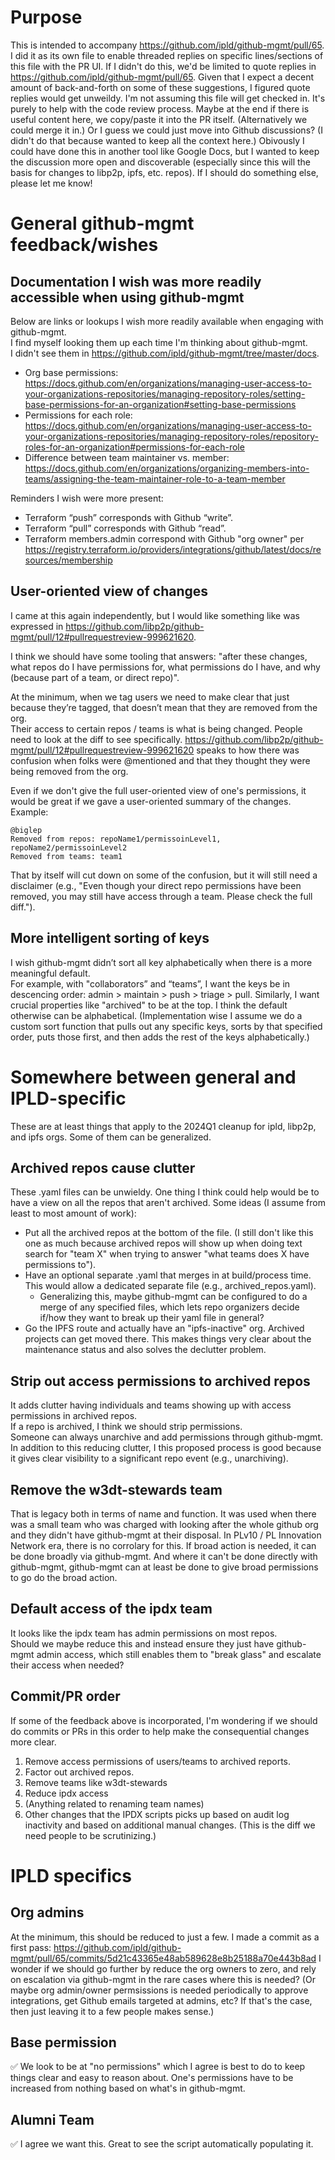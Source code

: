 # Purpose
This is intended to accompany https://github.com/ipld/github-mgmt/pull/65.
I did it as its own file to enable threaded replies on specific lines/sections of this file with the PR UI.
If I didn't do this, we'd be limited to quote replies in https://github.com/ipld/github-mgmt/pull/65.
Given that I expect a decent amount of back-and-forth on some of these suggestions, I figured quote replies would get unweildy.
I'm not assuming this file will get checked in.  It's purely to help with the code review process.
Maybe at the end if there is useful content here, we copy/paste it into the PR itself.  (Alternatively we could merge it in.)
Or I guess we could just move into Github discussions?  (I didn't do that because wanted to keep all the context here.)
Obivously I could have done this in another tool like Google Docs, but I wanted to keep the discussion more open and discoverable (especially since this will the basis for changes to libp2p, ipfs, etc. repos).
If I should do something else, please let me know!

# General github-mgmt feedback/wishes
## Documentation I wish was more readily accessible when using github-mgmt
Below are links or lookups I wish more readily available when engaging with github-mgmt.  
I find myself looking them up each time I'm thinking about github-mgmt.  
I didn't see them in https://github.com/ipld/github-mgmt/tree/master/docs.  

* Org base permissions: https://docs.github.com/en/organizations/managing-user-access-to-your-organizations-repositories/managing-repository-roles/setting-base-permissions-for-an-organization#setting-base-permissions
* Permissions for each role: https://docs.github.com/en/organizations/managing-user-access-to-your-organizations-repositories/managing-repository-roles/repository-roles-for-an-organization#permissions-for-each-role 
* Difference between team maintainer vs. member: https://docs.github.com/en/organizations/organizing-members-into-teams/assigning-the-team-maintainer-role-to-a-team-member

Reminders I wish were more present:
* Terraform “push” corresponds with Github “write”.
* Terraform “pull” corresponds with Github “read”.
* Terraform members.admin correspond with Github "org owner" per https://registry.terraform.io/providers/integrations/github/latest/docs/resources/membership

## User-oriented view of changes
I came at this again independently, but I would like something like was expressed in https://github.com/libp2p/github-mgmt/pull/12#pullrequestreview-999621620.

I think we should have some tooling that answers: "after these changes, what repos do I have permissions for, what permissions do I have, and why (because part of a team, or direct repo)".

At the minimum, when we tag users we need to make clear that just because they’re tagged, that doesn’t mean that they are removed from the org.  
Their access to certain repos / teams is what is being changed.  People need to look at the diff to see specifically.
https://github.com/libp2p/github-mgmt/pull/12#pullrequestreview-999621620 speaks to how there was confusion when folks were @mentioned and that they thought they were being removed from the org.

Even if we don't give the full user-oriented view of one's permissions, it would be great if we gave a user-oriented summary of the changes.  Example:

```
@biglep
Removed from repos: repoName1/permissoinLevel1, repoName2/permissoinLevel2
Removed from teams: team1
```

That by itself will cut down on some of the confusion, but it will still need a disclaimer (e.g., "Even though your direct repo permissions have been removed, you may still have access through a team.  Please check the full diff.").

## More intelligent sorting of keys
I wish github-mgmt didn’t sort all key alphabetically when there is a more meaningful default.  
For example, with "collaborators” and “teams”, I want the keys be in descencing order: admin > maintain > push > triage > pull.
Similarly, I want crucial properties like "archived" to be at the top.
I think the default otherwise can be alphabetical.
(Implementation wise I assume we do a custom sort function that pulls out any specific keys, sorts by that specified order, puts those first, and then adds the rest of the keys alphabetically.)

# Somewhere between general and IPLD-specific
These are at least things that apply to the 2024Q1 cleanup for ipld, libp2p, and ipfs orgs. Some of them can be generalized.

## Archived repos cause clutter
These .yaml files can be unwieldy.  One thing I think could help would be to have a view on all the repos that aren't archived.  Some ideas (I assume from least to most amount of work):
* Put all the archived repos at the bottom of the file.  (I still don't like this one as much because archived repos will show up when doing text search for "team X" when trying to answer "what teams does X have permissions to").
* Have an optional separate .yaml that merges in at build/process time.  This would allow a dedicated separate file (e.g., archived_repos.yaml).
  * Generalizing this, maybe github-mgmt can be configured to do a merge of any specified files, which lets repo organizers decide if/how they want to break up their yaml file in general?
* Go the IPFS route and actually have an "ipfs-inactive" org.  Archived projects can get moved there.  This makes things very clear about the maintenance status and also solves the declutter problem. 

## Strip out access permissions to archived repos
It adds clutter having individuals and teams showing up with access permissions in archived repos.  
If a repo is archived, I think we should strip permissions.  
Someone can always unarchive and add permissions through github-mgmt.  
In addition to this reducing clutter, I this proposed process is good because it gives clear visibility to a significant repo event (e.g., unarchiving).

## Remove the w3dt-stewards team
That is legacy both in terms of name and function.
It was used when there was a small team who was charged with looking after the whole github org and they didn't have github-mgmt at their disposal.
In PLv10 / PL Innovation Network era, there is no corrolary for this.
If broad action is needed, it can be done broadly via github-mgmt.  And where it can't be done directly with github-mgmt, github-mgmt can at least be done to give broad permissions to go do the broad action.

## Default access of the ipdx team
It looks like the ipdx team has admin permissions on most repos.   
Should we maybe reduce this and instead ensure they just have github-mgmt admin access, which still enables them to "break glass" and escalate their access when needed?

## Commit/PR order
If some of the feedback above is incorporated, I'm wondering if we should do commits or PRs in this order to help make the consequential changes more clear.
1. Remove access permissions of users/teams to archived reports.
2. Factor out archived repos.
3. Remove teams like w3dt-stewards
4. Reduce ipdx access
5. (Anything related to renaming team names)
6. Other changes that the IPDX scripts picks up based on audit log inactivity and based on additional manual changes.  (This is the diff we need people to be scrutinizing.)

# IPLD specifics
## Org admins
At the minimum, this should be reduced to just a few.  I made a commit as a first pass: https://github.com/ipld/github-mgmt/pull/65/commits/5d21c43365e48ab589628e8b25188a70e443b8ad
I wonder if we should go further by reduce the org owners to zero, and rely on escalation via github-mgmt in the rare cases where this is needed?
(Or maybe org admin/owner permsissions is needed periodically to approve integrations, get Github emails targeted at admins, etc?  If that's the case, then just leaving it to a few people makes sense.)

## Base permission
✅ We look to be at "no permissions" which I agree is best to do to keep things clear and easy to reason about.  One's permissions have to be increased from nothing based on what's in github-mgmt. 

## Alumni Team
✅ I agree we want this.  Great to see the script automatically populating it.

